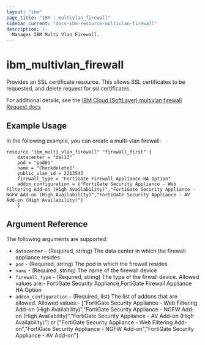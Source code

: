 ```yaml
---
layout: "ibm"
page_title: "IBM : multivlan_firewall"
sidebar_current: "docs-ibm-resource-multivlan-firewall"
description: |-
  Manages IBM Multi Vlan Firewall.
---
```


# ibm\_multivlan_firewall

Provides an SSL certificate resource. This allows SSL certificates to be requested, and delete request for ssl certificates.

For additional details, see the [IBM Cloud (SoftLayer) multivlan firewall Request docs](https://softlayer.github.io/reference/datatypes/SoftLayer_Container_Product_Order_Network_Protection_Firewall_Dedicated/)

## Example Usage

In the following example, you can create a multi-vlan firewall:

```hcl
resource "ibm_multi_vlan_firewall" "firewall_first" {
	datacenter = "dal13"
	pod = "pod01"
	name = "Checkdelete1"
	public_vlan_id = 2213543
	firewall_type = "FortiGate Firewall Appliance HA Option"
	addon_configuration = ["FortiGate Security Appliance - Web Filtering Add-on (High Availability)","FortiGate Security Appliance - NGFW Add-on (High Availability)","FortiGate Security Appliance - AV Add-on (High Availability)"]
	}
```


## Argument Reference

The following arguments are supported:

* `datacenter` - (Required, string) The data center in which the firewall appliance resides.
* `pod` - (Required, string) The pod in which the firewall resides
* `name` - (Required, string) The name of the firewall device
* `firewall_type` - (Required, string) The type of the firwall device. Allowed values are:- FortiGate Security Appliance,FortiGate Firewall Appliance HA Option
* `addon_configuration` - (Required, list) The list of addons that are allowed. Allowed values:- ["FortiGate Security Appliance - Web Filtering Add-on (High Availability)","FortiGate Security Appliance - NGFW Add-on (High Availability)","FortiGate Security Appliance - AV Add-on (High Availability)"] or ["FortiGate Security Appliance - Web Filtering Add-on","FortiGate Security Appliance - NGFW Add-on","FortiGate Security Appliance - AV Add-on"]